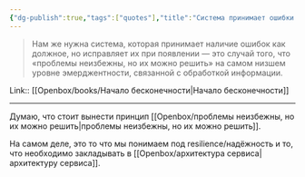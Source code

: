 ```yaml
---
{"dg-publish":true,"tags":["quotes"],"title":"Система принимает ошибки как должное и исправляет их","date":"2021-08-15T20:11:00+03:00","modified_at":"2023-06-15T12:13:24+03:00","alias":"Система принимает ошибки как должное и исправляет их","dg-path":"/quotes/202108152011.md","permalink":"/quotes/202108152011/","dgPassFrontmatter":true}
---
```



> Нам же нужна система, которая принимает наличие ошибок как должное, но исправляет их при появлении — это случай того, что «проблемы неизбежны, но их можно решить» на самом низшем уровне эмерджентности, связанной с обработкой информации.

Link:: [[Openbox/books/Начало бесконечности\|Начало бесконечности]]

---

Думаю, что стоит вынести принцип [[Openbox/проблемы неизбежны, но их можно решить\|проблемы неизбежны, но их можно решить]].

На самом деле, это то что мы понимаем под resilience/надёжность и то, что необходимо закладывать в [[Openbox/архитектура сервиса\|архитектуру сервиса]].
